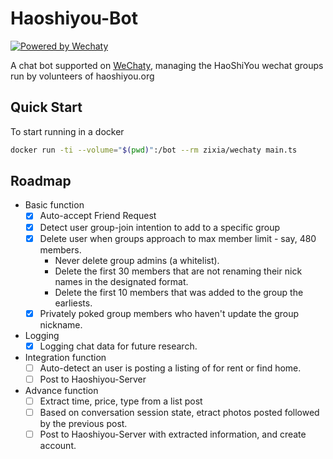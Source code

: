 # Haoshiyou-Bot

[![Powered by Wechaty](https://img.shields.io/badge/Powered%20By-Wechaty-green.svg)](https://github.com/wechaty/wechaty)

A chat bot supported on [WeChaty](http://blog.wechaty.io),
managing the HaoShiYou wechat groups run by volunteers of haoshiyou.org

## Quick Start
To start running in a docker

```bash
docker run -ti --volume="$(pwd)":/bot --rm zixia/wechaty main.ts
```

## Roadmap

* Basic function 
  - [X] Auto-accept Friend Request
  - [X] Detect user group-join intention to add to a specific group
  - [X] Delete user when groups approach to max member limit - say, 480 members.
      - Never delete group admins (a whitelist).
      - Delete the first 30 members that are not renaming their nick names in the 
        designated format.
      - Delete the first 10 members that was added to the group the earliests.
  - [X] Privately poked group members who haven't update the group nickname.

* Logging
  - [X] Logging chat data for future research.
 
* Integration function
  - [ ] Auto-detect an user is posting a listing of for rent or find home.
  - [ ] Post to Haoshiyou-Server

* Advance function
  - [ ] Extract time, price, type from a list post
  - [ ] Based on conversation session state, etract photos posted followed 
        by the previous post.
  - [ ] Post to Haoshiyou-Server with extracted information, and create account.
